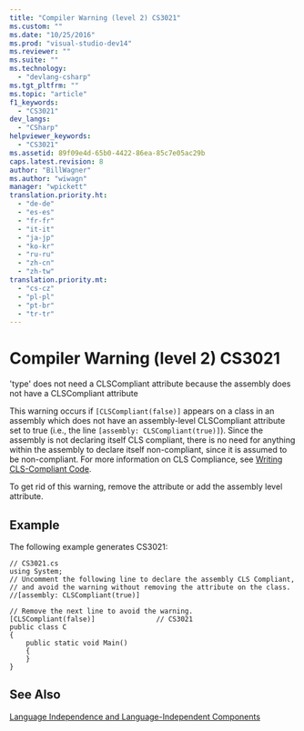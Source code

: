 ```yaml
---
title: "Compiler Warning (level 2) CS3021"
ms.custom: ""
ms.date: "10/25/2016"
ms.prod: "visual-studio-dev14"
ms.reviewer: ""
ms.suite: ""
ms.technology: 
  - "devlang-csharp"
ms.tgt_pltfrm: ""
ms.topic: "article"
f1_keywords: 
  - "CS3021"
dev_langs: 
  - "CSharp"
helpviewer_keywords: 
  - "CS3021"
ms.assetid: 89f09e4d-65b0-4422-86ea-85c7e05ac29b
caps.latest.revision: 8
author: "BillWagner"
ms.author: "wiwagn"
manager: "wpickett"
translation.priority.ht: 
  - "de-de"
  - "es-es"
  - "fr-fr"
  - "it-it"
  - "ja-jp"
  - "ko-kr"
  - "ru-ru"
  - "zh-cn"
  - "zh-tw"
translation.priority.mt: 
  - "cs-cz"
  - "pl-pl"
  - "pt-br"
  - "tr-tr"
---
```

# Compiler Warning (level 2) CS3021
'type' does not need a CLSCompliant attribute because the assembly does not have a CLSCompliant attribute  
  
 This warning occurs if `[CLSCompliant(false)]` appears on a class in an assembly which does not have an assembly-level CLSCompliant attribute set to true (i.e., the line `[assembly: CLSCompliant(true)]`). Since the assembly is not declaring itself CLS compliant, there is no need for anything within the assembly to declare itself non-compliant, since it is assumed to be non-compliant. For more information on CLS Compliance, see [Writing CLS-Compliant Code](http://msdn.microsoft.com/en-us/4c705105-69a2-4e5e-b24e-0633bc32c7f3).  
  
 To get rid of this warning, remove the attribute or add the assembly level attribute.  
  
## Example  
 The following example generates CS3021:  
  
```  
// CS3021.cs  
using System;  
// Uncomment the following line to declare the assembly CLS Compliant,  
// and avoid the warning without removing the attribute on the class.  
//[assembly: CLSCompliant(true)]  
  
// Remove the next line to avoid the warning.  
[CLSCompliant(false)]               // CS3021  
public class C  
{  
    public static void Main()  
    {  
    }  
}  
```  
  
## See Also  
 [Language Independence and Language-Independent Components](../Topic/Language%20Independence%20and%20Language-Independent%20Components.md)